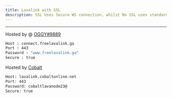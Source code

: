 ```yaml
---
title: Lavalink with SSL
description: SSL Uses Secure WS connection, whilst No SSL uses standard WS. if you want to use the SSL lavalink you need to make sure your bot uses that protocol.
---
```


---
Hosted by @ [OGGY#9889](https://bit.ly/freelavalink)
```bash
Host : connect.freelavalink.ga
Port : 443
Password : "www.freelavalink.ga"
Secure : true
```
Hosted by [Cobalt](https://github.com/cobaltgit)

```bash
Host: lavalink.cobaltonline.net
Port: 443
Password: cobaltlavanode23@
Secure: true
```
